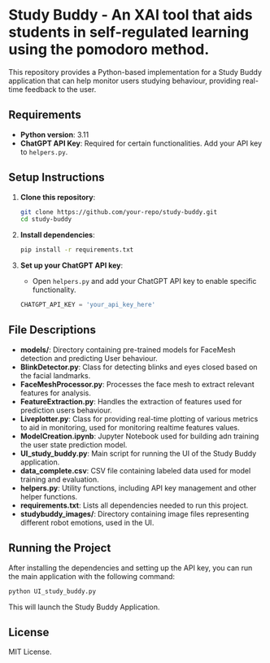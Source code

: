 
# Study Buddy - An XAI tool that aids students in self-regulated learning using the pomodoro method.

This repository provides a Python-based implementation for a Study Buddy application that can help monitor users studying behaviour, providing real-time feedback to the user.

## Requirements

- **Python version**: 3.11
- **ChatGPT API Key**: Required for certain functionalities. Add your API key to `helpers.py`.

## Setup Instructions

1. **Clone this repository**:
   ```bash
   git clone https://github.com/your-repo/study-buddy.git
   cd study-buddy
   ```

2. **Install dependencies**:
   ```bash
   pip install -r requirements.txt
   ```

3. **Set up your ChatGPT API key**:
   - Open `helpers.py` and add your ChatGPT API key to enable specific functionality.
   ```python
   CHATGPT_API_KEY = 'your_api_key_here'
   ```

## File Descriptions

- **models/**: Directory containing pre-trained models for FaceMesh detection and predicting User behaviour.
- **BlinkDetector.py**: Class for detecting blinks and eyes closed based on the facial landmarks.
- **FaceMeshProcessor.py**: Processes the face mesh to extract relevant features for analysis.
- **FeatureExtraction.py**: Handles the extraction of features used for prediction users behaviour.
- **Liveplotter.py**: Class for providing real-time plotting of various metrics to aid in monitoring, used for monitoring realtime features values.
- **ModelCreation.ipynb**: Jupyter Notebook used for building adn training the user state prediction model.
- **UI_study_buddy.py**: Main script for running the UI of the Study Buddy application.
- **data_complete.csv**: CSV file containing labeled data used for model training and evaluation.
- **helpers.py**: Utility functions, including API key management and other helper functions.
- **requirements.txt**: Lists all dependencies needed to run this project.
- **studybuddy_images/**: Directory containing image files representing different robot emotions, used in the UI.

## Running the Project

After installing the dependencies and setting up the API key, you can run the main application with the following command:

```bash
python UI_study_buddy.py
```

This will launch the Study Buddy Application.

## License

MIT License.
